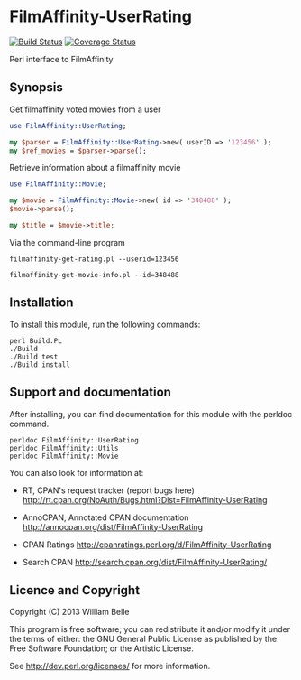 FilmAffinity-UserRating 
=======================

[![Build Status](https://travis-ci.org/williambelle/filmaffinity-userrating.svg?branch=master)](https://travis-ci.org/williambelle/filmaffinity-userrating) [![Coverage Status](https://coveralls.io/repos/williambelle/filmaffinity-userrating/badge.png?branch=master)](https://coveralls.io/r/williambelle/filmaffinity-userrating?branch=master)

Perl interface to FilmAffinity

Synopsis
--------

Get filmaffinity voted movies from a user

```perl
use FilmAffinity::UserRating;

my $parser = FilmAffinity::UserRating->new( userID => '123456' );
my $ref_movies = $parser->parse();
```

Retrieve information about a filmaffinity movie

```perl
use FilmAffinity::Movie;

my $movie = FilmAffinity::Movie->new( id => '348488' );
$movie->parse();

my $title = $movie->title;
```
    
Via the command-line program

    filmaffinity-get-rating.pl --userid=123456
    
    filmaffinity-get-movie-info.pl --id=348488

Installation
------------

To install this module, run the following commands:

	perl Build.PL
	./Build
	./Build test
	./Build install

Support and documentation
-------------------------

After installing, you can find documentation for this module with the
perldoc command.

    perldoc FilmAffinity::UserRating
    perldoc FilmAffinity::Utils
    perldoc FilmAffinity::Movie

You can also look for information at:

* RT, CPAN's request tracker (report bugs here)
  http://rt.cpan.org/NoAuth/Bugs.html?Dist=FilmAffinity-UserRating

* AnnoCPAN, Annotated CPAN documentation
  http://annocpan.org/dist/FilmAffinity-UserRating

* CPAN Ratings
  http://cpanratings.perl.org/d/FilmAffinity-UserRating

* Search CPAN
  http://search.cpan.org/dist/FilmAffinity-UserRating/


Licence and Copyright
---------------------

Copyright (C) 2013 William Belle

This program is free software; you can redistribute it and/or modify it
under the terms of either: the GNU General Public License as published
by the Free Software Foundation; or the Artistic License.

See http://dev.perl.org/licenses/ for more information.


